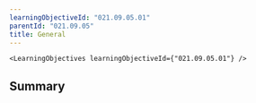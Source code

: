 ```yaml
---
learningObjectiveId: "021.09.05.01"
parentId: "021.09.05"
title: General
---
```


```tsx eval
<LearningObjectives learningObjectiveId={"021.09.05.01"} />
```

## Summary
